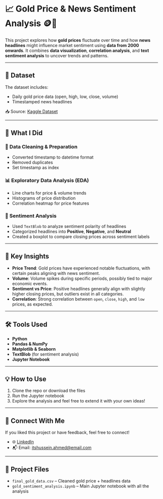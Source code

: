 # 📈 Gold Price & News Sentiment Analysis 🪙📰

This project explores how **gold prices** fluctuate over time and how **news headlines** might influence market sentiment using **data from 2000 onwards**. It combines **data visualization**, **correlation analysis**, and **text sentiment analysis** to uncover trends and patterns.

---

## 📂 Dataset

The dataset includes:
- Daily gold price data (open, high, low, close, volume)
- Timestamped news headlines

📥 Source: [Kaggle Dataset](https://www.kaggle.com/datasets/romanfonel/precious-metals-history-since-2000-with-news)

---

## 🧠 What I Did

### 🧹 Data Cleaning & Preparation
- Converted timestamp to datetime format
- Removed duplicates
- Set timestamp as index

### 📊 Exploratory Data Analysis (EDA)
- Line charts for price & volume trends
- Histograms of price distribution
- Correlation heatmap for price features

### 🧪 Sentiment Analysis
- Used `TextBlob` to analyze sentiment polarity of headlines
- Categorized headlines into **Positive**, **Negative**, and **Neutral**
- Created a boxplot to compare closing prices across sentiment labels

---

## 📌 Key Insights

- **Price Trend**: Gold prices have experienced notable fluctuations, with certain peaks aligning with news sentiment.
- **Volume**: Volume spikes during specific periods, possibly tied to major economic events.
- **Sentiment vs Price**: Positive headlines generally align with slightly higher closing prices, but outliers exist in all categories.
- **Correlation**: Strong correlation between `open`, `close`, `high`, and `low` prices, as expected.

---

## 🛠️ Tools Used

- **Python**
- **Pandas & NumPy**
- **Matplotlib & Seaborn**
- **TextBlob** (for sentiment analysis)
- **Jupyter Notebook**

---

## 💡 How to Use

1. Clone the repo or download the files
2. Run the Jupyter notebook
3. Explore the analysis and feel free to extend it with your own ideas!

---

## 🔗 Connect With Me

If you liked this project or have feedback, feel free to connect!

- 🌐 [LinkedIn](https:/www.linkedin.com/in/hussein-abdelnasser7/)
- 📬 Email: itshussein.ahmed@email.com

---

## 📁 Project Files

- `final_gold_data.csv` – Cleaned gold price + headlines data
- `gold_sentiment_analysis.ipynb` – Main Jupyter notebook with all the analysis
